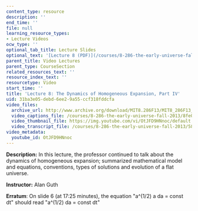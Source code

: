 ```yaml
---
content_type: resource
description: ''
end_time: ''
file: null
learning_resource_types:
- Lecture Videos
ocw_type: ''
optional_tab_title: Lecture Slides
optional_text: '[Lecture 8 (PDF)](/courses/8-286-the-early-universe-fall-2013/resources/mit8_286f13_lec08)'
parent_title: Video Lectures
parent_type: CourseSection
related_resources_text: ''
resource_index_text: ''
resourcetype: Video
start_time: ''
title: 'Lecture 8: The Dynamics of Homogeneous Expansion, Part IV'
uid: 31ba3e05-debd-6ee2-9a55-ccf318fddcfa
video_files:
  archive_url: http://www.archive.org/download/MIT8.286F13/MIT8_286F13_lec08_300k.mp4
  video_captions_file: /courses/8-286-the-early-universe-fall-2013/8fe00f1b11505f85b2ce09af7adeaac1_OtJFD9HNnoc.vtt
  video_thumbnail_file: https://img.youtube.com/vi/OtJFD9HNnoc/default.jpg
  video_transcript_file: /courses/8-286-the-early-universe-fall-2013/58ae3113f8c0144438b1ad474ed34a7b_OtJFD9HNnoc.pdf
video_metadata:
  youtube_id: OtJFD9HNnoc
---
```


**Description:** In this lecture, the professor continued to talk about the dynamics of homogeneous expansion; summarized mathematical model and equations, conventions, types of solutions and evolution of a flat universe.

**Instructor:** Alan Guth

**Erratum**: On slide 6 (at 17:25 minutes), the equation "a^(1/2) a da = const dt" should read "a^(1/2) da = const dt"

